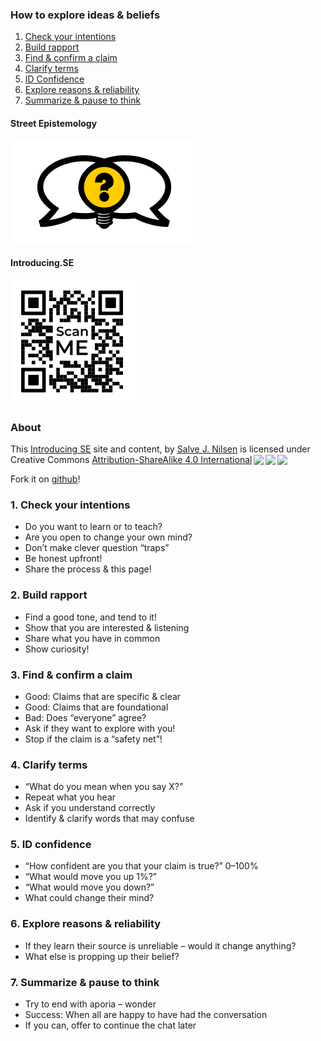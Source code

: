 [comment]: # (Compile this presentation with the command below)
[comment]: # (mdslides docs.md --include dist)

[comment]: # (THEME = streetepistemology)

[comment]: # (minScale: 0.2)
[comment]: # (maxScale: 4.0)
[comment]: # (controls: true)
[comment]: # (width: "80%")
[comment]: # (height: "80%")
[comment]: # (help: true)



### How to explore ideas & beliefs

1. [Check your intentions](#/1)
2. [Build rapport](#/2)
3. [Find & confirm a claim](#/3)
4. [Clarify terms](#/4)
5. [ID Confidence](#/5)
6. [Explore reasons & reliability](#/6)
7. [Summarize & pause to think](#/7)


[comment]: # (|||)

#### Street Epistemology

![Street Epistemology Logo](dist/media/street-epistemology-logo.png)

#### Introducing.SE

![QR Code image to introducing.se](dist/media/introducing-se-qr.png)


[comment]: # (|||)

### About

<p xmlns:cc="http://creativecommons.org/ns#" xmlns:dct="http://purl.org/dc/terms/">This <a property="dct:title" rel="cc:attributionURL" href="https://introducing.se">Introducing SE</a> site and content, by <a rel="cc:attributionURL dct:creator" property="cc:attributionName" href="https://twitter.com/sjoshuan">Salve J. Nilsen</a> is licensed under Creative Commons <a href="http://creativecommons.org/licenses/by-sa/4.0/?ref=chooser-v1" target="_blank" rel="license noopener noreferrer" style="display:inline-block;">Attribution-ShareAlike 4.0 International<img style="height:22px!important;margin-left:3px;vertical-align:text-bottom;" src="https://mirrors.creativecommons.org/presskit/icons/cc.svg?ref=chooser-v1"><img style="height:22px!important;margin-left:3px;vertical-align:text-bottom;" src="https://mirrors.creativecommons.org/presskit/icons/by.svg?ref=chooser-v1"><img style="height:22px!important;margin-left:3px;vertical-align:text-bottom;" src="https://mirrors.creativecommons.org/presskit/icons/sa.svg?ref=chooser-v1"></a></p>

Fork it on [github](https://github.com/sjn/introducing-se/)!


[comment]: # (!!!)

### 1. Check your intentions

* Do you want to learn or to teach?
* Are you open to change your own mind?
* Don’t make clever question “traps”
* Be honest upfront!
* Share the process & this page!


[comment]: # (!!!)

### 2. Build rapport

* Find a good tone, and tend to it!
* Show that you are interested & listening
* Share what you have in common
* Show curiosity!


[comment]: # (!!!)

### 3. Find & confirm a claim

* Good: Claims that are specific & clear
* Good: Claims that are foundational
* Bad: Does “everyone” agree?
* Ask if they want to explore with you!
* Stop if the claim is a “safety net”!


[comment]: # (!!!)

### 4. Clarify terms

* “What do you mean when you say X?”
* Repeat what you hear
* Ask if you understand correctly
* Identify & clarify words that may confuse


[comment]: # (!!!)

### 5. ID confidence

* “How confident are you that your claim is true?” 0–100%
* “What would move you up 1%?”
* “What would move you down?”
* What could change their mind?


[comment]: # (!!!)

### 6. Explore reasons & reliability

* If they learn their source is unreliable – would it change anything?
* What else is propping up their belief?


[comment]: # (!!!)

### 7. Summarize & pause to think

* Try to end with aporia – wonder
* Success: When all are happy to have had the conversation
* If you can, offer to continue the chat later



